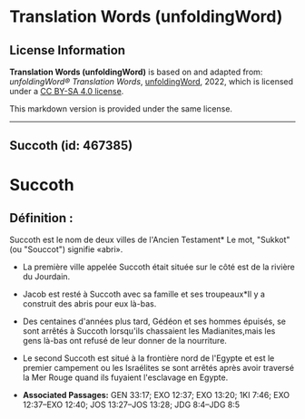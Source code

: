 # Translation Words (unfoldingWord)

## License Information

**Translation Words (unfoldingWord)** is based on and adapted from: _unfoldingWord® Translation Words_, [unfoldingWord](https://unfoldingword.org/utw), 2022, which is licensed under a [CC BY-SA 4.0 license](https://creativecommons.org/licenses/by-sa/4.0/legalcode.en).

This markdown version is provided under the same license.



--------------------------------

## Succoth (id: 467385)

Succoth
=======

Définition :
------------

Succoth est le nom de deux villes de l'Ancien Testament\* Le mot, "Sukkot" (ou "Souccot") signifie «abri».

* La première ville appelée Succoth était située sur le côté est de la rivière du Jourdain.
* Jacob est resté à Succoth avec sa famille et ses troupeaux\*Il y a construit des abris pour eux là\-bas.
* Des centaines d'années plus tard, Gédéon et ses hommes épuisés, se sont arrêtés à Succoth lorsqu'ils chassaient les Madianites,mais les gens là\-bas ont refusé de leur donner de la nourriture.
* Le second Succoth est situé à la frontière nord de l'Egypte et est le premier campement ou les Israélites se sont arrêtés après avoir traversé la Mer Rouge quand ils fuyaient l'esclavage en Egypte.

* **Associated Passages:** GEN 33:17; EXO 12:37; EXO 13:20; 1KI 7:46; EXO 12:37–EXO 12:40; JOS 13:27–JOS 13:28; JDG 8:4–JDG 8:5


